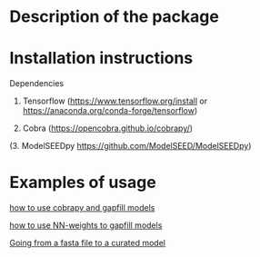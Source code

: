 
# Description of the package

# Installation instructions

Dependencies

1. Tensorflow (https://www.tensorflow.org/install or https://anaconda.org/conda-forge/tensorflow)

2. Cobra (https://opencobra.github.io/cobrapy/)

(3. ModelSEEDpy https://github.com/ModelSEED/ModelSEEDpy)


# Examples of usage 

[how to use cobrapy and gapfill models](https://github.com/MGXlab/DNNGIOR/blob/main/files/examples/cobrapy.md)

[how to use NN-weights to gapfill models](https://colab.research.google.com/drive/1rNbFEUFEy_LoUhcp0R2aq3wrvqlcQAm4?usp=sharing#scrollTo=b66b7275)

[Going from a fasta file to a curated model](https://colab.research.google.com/drive/1gAnX3eGtyiGjVvt5rLiX7U2wnkM8JOF2#scrollTo=UfdQpuCAD-eR)


